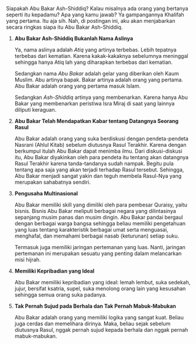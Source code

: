 ---
---

Siapakah Abu Bakar Ash-Shiddiq? Kalau misalnya ada orang yang bertanya seperti itu kepadamu? Apa yang kamu jawab? Ya gampangannya Khalifah yang pertama. Itu aja sih. Nah, di postingan ini, aku akan menjabarkan secara ringkas siapa itu Abu Bakar Ash-Shiddiq.

1. **Abu Bakar Ash-Shiddiq Bukanlah Nama Aslinya**

	Ya, nama aslinya adalah _Atiq_ yang artinya terbebas. Lebih tepatnya terbebas dari kematian. Karena kakak-kakaknya sebelumnya meninggal sehingga hanya Atiq lah yang diharapkan terbebas dari kematian.

	Sedangkan nama _Abu Bakar_ adalah gelar yang diberikan oleh Kaum Muslim. Abu artinya bapak. Bakar artinya adalah orang yang pertama. Abu Bakar adalah orang yang pertama masuk Islam.

	Sedangkan _Ash-Shiddiq_ artinya yang membenarkan. Karena hanya Abu Bakar yang membenarkan peristiwa Isra Miraj di saat yang lainnya diliputi keraguan.

2. **Abu Bakar Telah Mendapatkan Kabar tentang Datangnya Seorang Rasul**

	Abu Bakar adalah orang yang suka berdiskusi dengan pendeta-pendeta Nasrani (Ahlul Kitab) sebelum diutusnya Rasul Terakhir. Karena dengan berkumpul itulah Abu Bakar dapat menimba ilmu. Dari diskusi-diskusi itu, Abu Bakar diyakinkan oleh para pendeta itu tentang akan datangnya Rasul Terakhir karena tanda-tandanya sudah nampak. Begitu pula tentang apa saja yang akan terjadi terhadap Rasul tersebut. Sehingga, Abu Bakar menjadi sangat yakin dan teguh membela Rasul-Nya yang merupakan sahabatnya sendiri.

3. **Pengusaha Multinasional**

	Abu Bakar memiliki skill yang dimiliki oleh para pembesar Quraisy, yaitu bisnis. Bisnis Abu Bakar meliputi berbagai negara yang dilintasinya sepanjang musim panas dan musim dingin. Abu Bakar pandai bergaul dengan berbagai warga bangsa sehingga beliau memiliki pengetahuan yang luas tentang karakteristik berbagai umat serta menguasai, menghafal, dan memahami berbagai nasab (keturunan) setiap suku.

	Termasuk juga memiliki jaringan pertemanan yang luas. Nanti, jaringan pertemanan ini merupakan sesuatu yang penting dalam melancarkan misi hijrah.

4. **Memiliki Kepribadian yang Ideal**

	Abu Bakar memiliki kepribadian yang ideal: lemah lembut, suka sedekah, jujur, bersifat ksatria, supel, suka menolong orang lain yang kesusahan sehingga semua orang suka padanya.

5. **Tak Pernah Sujud pada Berhala dan Tak Pernah Mabuk-Mabukan**

	Abu Bakar adalah orang yang memiliki logika yang sangat kuat. Beliau juga cerdas dan memelihara dirinya. Maka, beliau sejak sebelum diutusnya Rasul, nggak pernah sujud kepada berhala dan nggak pernah mabuk-mabukan.
